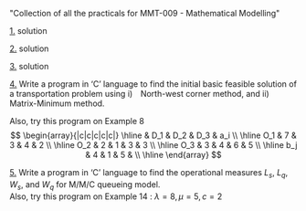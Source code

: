 "Collection of all the practicals for MMT-009 - Mathematical Modelling" 

[1.](p1.c) solution

[2.](p2.c) solution

[3.](p3.c) solution

[4.](p4.c) Write a program in ‘C’ language to find the initial basic feasible solution of a transportation problem using
   i) North-west corner method, and
   ii) Matrix-Minimum method.  

   Also, try this program on Example 8
   $$
    \begin{array}{|c|c|c|c|c|}
    \hline
    & D_1 & D_2 & D_3 & a_i \\
    \hline
    O_1 & 7 & 3 & 4 & 2 \\
    \hline
    O_2 & 2 & 1 & 3 & 3 \\
    \hline
    O_3 & 3 & 4 & 6 & 5 \\
    \hline
    b_j & 4 & 1 & 5 & \\
    \hline
    \end{array}
    $$



[5.](p5.c) Write a program in ‘C’ language to find the operational measures $L_s$, $L_q$, $W_s$, and $W_q$ for M/M/C queueing model.  
Also, try this program on Example 14 : $\lambda = 8, \mu = 5, c = 2$

